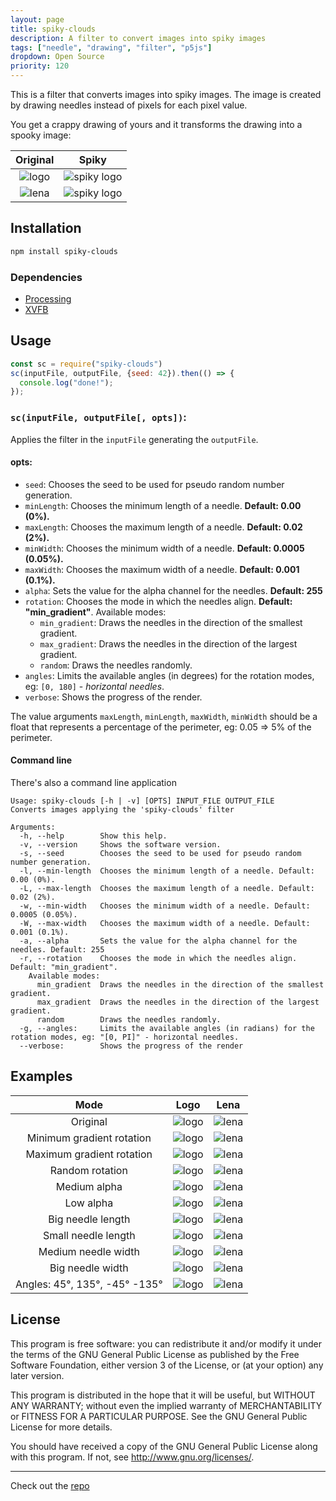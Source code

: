 ```yaml
---
layout: page
title: spiky-clouds
description: A filter to convert images into spiky images
tags: ["needle", "drawing", "filter", "p5js"]
dropdown: Open Source
priority: 120
---
```

<!-- Automatically generated. Run search_repos.rb to rebuild -->


This is a filter that converts images into spiky images.
The image is created by drawing needles instead of pixels for each pixel value.

You get a crappy drawing of yours and it transforms the drawing into a spooky image:

|Original|Spiky|
|:-------------------------:|:-------------------------:|
|![logo](https://raw.githubusercontent.com/luxedo/spiky-clouds/master/docs/spiky-clouds.png)|![spiky logo](https://raw.githubusercontent.com/luxedo/spiky-clouds/master/docs/spiky-clouds-min-gradient.png)|
|![lena](https://raw.githubusercontent.com/luxedo/spiky-clouds/master/docs/lena.png)|![spiky logo](https://raw.githubusercontent.com/luxedo/spiky-clouds/master/docs/lena-min-gradient.png)|


## Installation
```bash
npm install spiky-clouds
```
### Dependencies
-   [Processing](https://processing.org/)
-   [XVFB](https://www.x.org/archive/X11R7.7/doc/man/man1/Xvfb.1.xhtml)

## Usage
```javascript
const sc = require("spiky-clouds")
sc(inputFile, outputFile, {seed: 42}).then(() => {
  console.log("done!");
});
```
### `sc(inputFile, outputFile[, opts])`:
Applies the filter in the `inputFile` generating the `outputFile`.
#### opts:
-   `seed`: Chooses the seed to be used for pseudo random number generation.
-   `minLength`: Chooses the minimum length of a needle. **Default: 0.00 (0%).**
-   `maxLength`: Chooses the maximum length of a needle. **Default: 0.02 (2%).**
-   `minWidth`: Chooses the minimum width of a needle. **Default: 0.0005 (0.05%).**
-   `maxWidth`: Chooses the maximum width of a needle. **Default: 0.001 (0.1%).**
-   `alpha`: Sets the value for the alpha channel for the needles. **Default: 255**
-   `rotation`: Chooses the mode in which the needles align. **Default:
    "min_gradient"**. Available modes:
    -   `min_gradient`: Draws the needles in the direction of the smallest gradient.
    -   `max_gradient`: Draws the needles in the direction of the largest gradient.
    -   `random`: Draws the needles randomly.
-   `angles`: Limits the available angles (in degrees) for the rotation modes, eg: `[0, 180]` - *horizontal needles*.
-   `verbose`: Shows the progress of the render.

The value arguments `maxLength`, `minLength`, `maxWidth`, `minWidth` should be a float that represents a percentage of the perimeter, eg:
0.05 => 5% of the perimeter.

#### Command line
There's also a command line application
```
Usage: spiky-clouds [-h | -v] [OPTS] INPUT_FILE OUTPUT_FILE
Converts images applying the 'spiky-clouds' filter

Arguments:
  -h, --help        Show this help.
  -v, --version     Shows the software version.
  -s, --seed        Chooses the seed to be used for pseudo random number generation.
  -l, --min-length  Chooses the minimum length of a needle. Default: 0.00 (0%).
  -L, --max-length  Chooses the maximum length of a needle. Default: 0.02 (2%).
  -w, --min-width   Chooses the minimum width of a needle. Default: 0.0005 (0.05%).
  -W, --max-width   Chooses the maximum width of a needle. Default: 0.001 (0.1%).
  -a, --alpha       Sets the value for the alpha channel for the needles. Default: 255
  -r, --rotation    Chooses the mode in which the needles align. Default: "min_gradient".
    Available modes:
      min_gradient  Draws the needles in the direction of the smallest gradient.
      max_gradient  Draws the needles in the direction of the largest gradient.
      random        Draws the needles randomly.
  -g, --angles:     Limits the available angles (in radians) for the rotation modes, eg: "[0, PI]" - horizontal needles.
  --verbose:        Shows the progress of the render
```

## Examples

|Mode|Logo|Lena|
|:-------------------------:|:-------------------------:|:-------------------------:|
|Original|![logo](https://raw.githubusercontent.com/luxedo/spiky-clouds/master/docs/spiky-clouds.png)|![lena](https://raw.githubusercontent.com/luxedo/spiky-clouds/master/docs/lena.png)|
|Minimum gradient rotation|![logo](https://raw.githubusercontent.com/luxedo/spiky-clouds/master/docs/spiky-clouds-min-gradient.png)|![lena](https://raw.githubusercontent.com/luxedo/spiky-clouds/master/docs/lena-min-gradient.png)|
|Maximum gradient rotation|![logo](https://raw.githubusercontent.com/luxedo/spiky-clouds/master/docs/spiky-clouds-max-gradient.png)|![lena](https://raw.githubusercontent.com/luxedo/spiky-clouds/master/docs/lena-max-gradient.png)|
|Random rotation|![logo](https://raw.githubusercontent.com/luxedo/spiky-clouds/master/docs/spiky-clouds-random.png)|![lena](https://raw.githubusercontent.com/luxedo/spiky-clouds/master/docs/lena-random.png)|
|Medium alpha|![logo](https://raw.githubusercontent.com/luxedo/spiky-clouds/master/docs/spiky-clouds-medium-alpha.png)|![lena](https://raw.githubusercontent.com/luxedo/spiky-clouds/master/docs/lena-medium-alpha.png)|
|Low alpha|![logo](https://raw.githubusercontent.com/luxedo/spiky-clouds/master/docs/spiky-clouds-low-alpha.png)|![lena](https://raw.githubusercontent.com/luxedo/spiky-clouds/master/docs/lena-low-alpha.png)|
|Big needle length|![logo](https://raw.githubusercontent.com/luxedo/spiky-clouds/master/docs/spiky-clouds-big-length.png)|![lena](https://raw.githubusercontent.com/luxedo/spiky-clouds/master/docs/lena-big-length.png)|
|Small needle length|![logo](https://raw.githubusercontent.com/luxedo/spiky-clouds/master/docs/spiky-clouds-small-length.png)|![lena](https://raw.githubusercontent.com/luxedo/spiky-clouds/master/docs/lena-small-length.png)|
|Medium needle width|![logo](https://raw.githubusercontent.com/luxedo/spiky-clouds/master/docs/spiky-clouds-medium-width.png)|![lena](https://raw.githubusercontent.com/luxedo/spiky-clouds/master/docs/lena-medium-width.png)|
|Big needle width|![logo](https://raw.githubusercontent.com/luxedo/spiky-clouds/master/docs/spiky-clouds-big-width.png)|![lena](https://raw.githubusercontent.com/luxedo/spiky-clouds/master/docs/lena-big-width.png)|
|Angles: 45°, 135°, -45° -135°|![logo](https://raw.githubusercontent.com/luxedo/spiky-clouds/master/docs/spiky-clouds-angles.png)|![lena](https://raw.githubusercontent.com/luxedo/spiky-clouds/master/docs/lena-angles.png)|


## License
This program is free software: you can redistribute it and/or modify it under the terms of the GNU General Public License as published by the Free Software Foundation, either version 3 of the License, or (at your option) any later version.

This program is distributed in the hope that it will be useful, but WITHOUT ANY WARRANTY; without even the implied warranty of MERCHANTABILITY or FITNESS FOR A PARTICULAR PURPOSE.  See the GNU General Public License for more details.

You should have received a copy of the GNU General Public License along with this program.  If not, see <http://www.gnu.org/licenses/>.

---
Check out the [repo](https://github.com/luxedo/prettycode)
